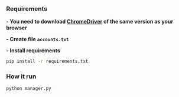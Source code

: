 ### Requirements
**- You need to download [ChromeDriver]( https://chromedriver.chromium.org/ "ChromeDriver") of the same version as your browser**

**- Create file `accounts.txt`**

**- Install requirements**
```bash
pip install -r requirements.txt
```

### How it run
```bash
python manager.py
```
